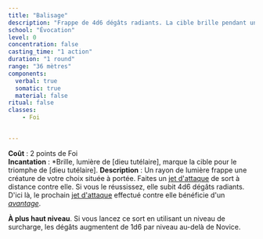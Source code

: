 ```yaml
---
title: "Balisage"
description: "Frappe de 4d6 dégâts radiants. La cible brille pendant un tour."
school: "Évocation"
level: 0
concentration: false
casting_time: "1 action"
duration: "1 round"
range: "36 mètres"
components:
  verbal: true
  somatic: true
  material: false
ritual: false
classes:
    - Foi


---
```


**Coût** : 2 points de Foi  
**Incantation** : *Brille, lumière de [dieu tutélaire], marque la cible pour le triomphe de [dieu tutélaire].
**Description** : Un rayon de lumière frappe une créature de votre choix située à portée. Faites un [jet d'attaque](/combattre/#jets-d-attaque) de sort à distance contre elle. Si vous le réussissez, elle subit 4d6 dégâts radiants. D'ici là, le prochain [jet d'attaque](/combattre/#jets-d-attaque) effectué contre elle bénéficie d'un [_avantage_](/utiliser-les-caracteristiques/#avantage-et-desavantage).

**À plus haut niveau**. Si vous lancez ce sort en utilisant un niveau de surcharge, les dégâts augmentent de 1d6 par niveau au-delà de Novice.
